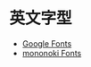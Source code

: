# 英文字型

* [Google Fonts](https://www.google.com/fonts)
* [mononoki Fonts](https://madmalik.github.io/mononoki/)

